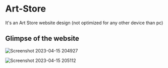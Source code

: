 # Art-Store
It's an Art Store website design (not optimized for any other device than pc)

## Glimpse of the website
![Screenshot 2023-04-15 204927](https://user-images.githubusercontent.com/115890844/232233859-ed39ef16-228d-4cd8-a6c8-a2bf07731cc2.png)

![Screenshot 2023-04-15 205112](https://user-images.githubusercontent.com/115890844/232233919-77d74525-4be7-4fa5-b8c4-cdd4381689b6.png)
